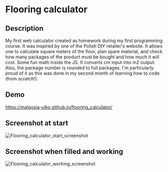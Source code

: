 # Flooring calculator

## Description
My first web calculator created as homework during my first programming course.
It was inspired by one of the Polish DIY retailer's website.
It allows one to calculate square meters of the floor, plan spare material, and check how many packages of the product must be bought and how much it will cost.
Some fun math inside the JS. It converts cm input into m2 output. Also, the package number is rounded to full packages.
I'm particularly proud of it as this was done in my second month of learning how to code (from scratch!).

## Demo
https://malgosia-ulko.github.io/flooring_calculator/

## Screenshot at start
![Flooring_calculator_start_screenshot](https://user-images.githubusercontent.com/116841279/198598134-f8cce0b2-187d-4ed4-8264-5c0b5191bb08.JPG)

## Screenshot when filled and working
![Flooring_calculator_working_screenshot](https://user-images.githubusercontent.com/116841279/198598271-87c818c6-158d-4f36-aae7-b921ba652cee.JPG)

